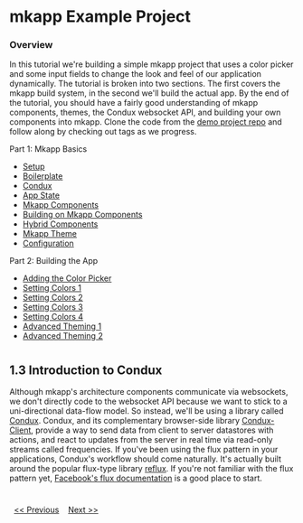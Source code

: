 # mkapp Example Project

### Overview

In this tutorial we're building a simple mkapp project that uses a color picker and some input fields to change the look and feel of our application dynamically. The tutorial is broken into two sections. The first covers the mkapp build system, in the second we'll build the actual app. By the end of the tutorial, you should have a fairly good understanding of mkapp components, themes, the Condux websocket API, and building your own components into mkapp. Clone the code from the [demo project repo](https://github.com/epferrari/mkapp-demo.git) and follow along by checking out tags as we progress.

Part 1: Mkapp Basics

- [Setup](./1.1-setup.md#content)
- [Boilerplate](./1.2-boilerplate.md#content)
- [Condux](./1.3-condux-intro.md#content)
- [App State](./1.4-app-state.md#content)
- [Mkapp Components](./1.5-components.md#content)
- [Building on Mkapp Components](./1.6-compositing.md#content)
- [Hybrid Components](./1.7-hybrid-components.md#content)
- [Mkapp Theme](./1.8-mkapp-theme.md#content)
- [Configuration](./1.9-mkapp-config/md#content)

Part 2: Building the App

- [Adding the Color Picker](./2.1-color-picker.md#content)
- [Setting Colors 1](./2.2-setting-colors-1.md#content)
- [Setting Colors 2](./2.3-setting-colors-2.md#content)
- [Setting Colors 3](./2.4-setting-colors-3.md#content)
- [Setting Colors 4](./2.5-setting-colors-4.md#content)
- [Advanced Theming 1](./2.6-advanced-theming-1.md#content)
- [Advanced Theming 2](./2.7-advanced-theming-2.md#content)

# 

<a name="content"></a>
## 1.3 Introduction to Condux

Although mkapp's architecture components communicate via websockets, we don't directly code to the websocket API because we want to stick to a uni-directional data-flow model. So instead, we'll be using a library called [Condux](http://www.npmjs.org/package/condux). Condux, and its complementary browser-side library [Condux-Client](https://www.npmjs.org/packag/condux-client), provide a way to send data from client to server datastores with actions, and react to updates from the server in real time via read-only streams called frequencies. If you've been using the flux pattern in your applications, Condux's workflow should come naturally. It's actually built around the popular flux-type library [reflux](https://www.npmjs.com/package/reflux). If you're not familiar with the flux pattern yet, [Facebook's flux documentation](https://facebook.github.io/flux/docs/overview.html) is a good place to start.


# 

<a href="./1.2-boilerplate.md#content" style="display:inline-block; padding:0 8px; text-align:left; float:left;" > << Previous </a><a href="./1.4-app-state.md#content" style="display:inline-block; padding:0 8px; text-align:right; float:left;" > Next >> </a>

